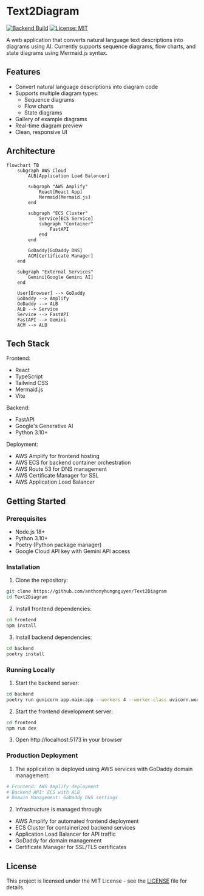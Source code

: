# Text2Diagram

[![Backend Build](https://github.com/anthonyhungnguyen/Text2Diagram/actions/workflows/backend.yml/badge.svg)](https://github.com/anthonyhungnguyen/Text2Diagram/actions/workflows/backend.yml)
[![License: MIT](https://img.shields.io/badge/License-MIT-yellow.svg)](https://opensource.org/licenses/MIT)

A web application that converts natural language text descriptions into diagrams using AI. Currently supports sequence diagrams, flow charts, and state diagrams using Mermaid.js syntax.

## Features

- Convert natural language descriptions into diagram code
- Supports multiple diagram types:
  - Sequence diagrams
  - Flow charts 
  - State diagrams
- Gallery of example diagrams
- Real-time diagram preview
- Clean, responsive UI

## Architecture

```mermaid
flowchart TB
    subgraph AWS Cloud
        ALB[Application Load Balancer]
        
        subgraph "AWS Amplify"
            React[React App]
            Mermaid[Mermaid.js]
        end
        
        subgraph "ECS Cluster"
            Service[ECS Service]
            subgraph "Container"
                FastAPI
            end
        end
        
        GoDaddy[GoDaddy DNS]
        ACM[Certificate Manager]
    end
    
    subgraph "External Services"
        Gemini[Google Gemini AI]
    end
    
    User[Browser] --> GoDaddy
    GoDaddy --> Amplify
    GoDaddy --> ALB
    ALB --> Service
    Service --> FastAPI
    FastAPI --> Gemini
    ACM --> ALB
```

## Tech Stack

Frontend:
- React
- TypeScript
- Tailwind CSS
- Mermaid.js
- Vite

Backend:
- FastAPI
- Google's Generative AI
- Python 3.10+

Deployment:
- AWS Amplify for frontend hosting
- AWS ECS for backend container orchestration
- AWS Route 53 for DNS management
- AWS Certificate Manager for SSL
- AWS Application Load Balancer

## Getting Started

### Prerequisites

- Node.js 18+
- Python 3.10+
- Poetry (Python package manager)
- Google Cloud API key with Gemini API access

### Installation

1. Clone the repository:
```bash
git clone https://github.com/anthonyhungnguyen/Text2Diagram
cd Text2Diagram
```

2. Install frontend dependencies:
```bash
cd frontend
npm install
```

3. Install backend dependencies:
```bash
cd backend
poetry install
```

### Running Locally

1. Start the backend server:
```bash
cd backend
poetry run gunicorn app.main:app --workers 4 --worker-class uvicorn.workers.UvicornWorker --bind 0.0.0.0:8000
```

2. Start the frontend development server:
```bash
cd frontend
npm run dev
```

3. Open http://localhost:5173 in your browser

### Production Deployment

1. The application is deployed using AWS services with GoDaddy domain management:
```bash
# Frontend: AWS Amplify deployment
# Backend API: ECS with ALB
# Domain Management: GoDaddy DNS settings
```

2. Infrastructure is managed through:
- AWS Amplify for automated frontend deployment
- ECS Cluster for containerized backend services
- Application Load Balancer for API traffic
- GoDaddy for domain management
- Certificate Manager for SSL/TLS certificates

## License

This project is licensed under the MIT License - see the [LICENSE](LICENSE) file for details.
